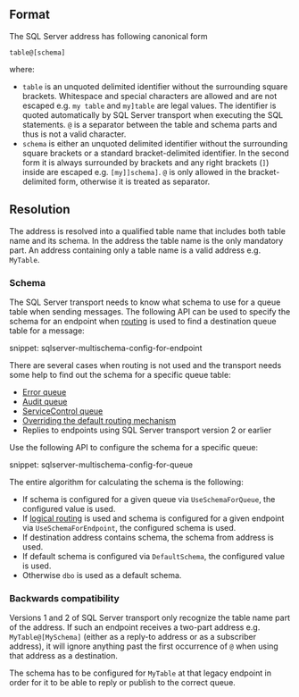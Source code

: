 ## Format

The SQL Server address has following canonical form

```
table@[schema]
```

where:

 * `table` is an unquoted delimited identifier without the surrounding square brackets. Whitespace and special characters are allowed and are not escaped e.g. `my table` and `my]table` are legal values. The identifier is quoted automatically by SQL Server transport when executing the SQL statements. `@` is a separator between the table and schema parts and thus is not a valid character.
 * `schema` is either an unquoted delimited identifier without the surrounding square brackets or a standard bracket-delimited identifier. In the second form it is always surrounded by brackets and any right brackets (`]`) inside are escaped e.g. `[my]]schema]`. `@` is only allowed in the bracket-delimited form, otherwise it is treated as separator.


## Resolution

The address is resolved into a qualified table name that includes both table name and its schema. In the address the table name is the only mandatory part. An address containing only a table name is a valid address e.g. `MyTable`.


### Schema

The SQL Server transport needs to know what schema to use for a queue table when sending messages. The following API can be used to specify the schema for an endpoint when [routing](/nservicebus/messaging/routing.md) is used to find a destination queue table for a message:

snippet: sqlserver-multischema-config-for-endpoint

There are several cases when routing is not used and the transport needs some help to find out the schema for a specific queue table:

  - [Error queue](/nservicebus/recoverability/configure-error-handling#configure-the-error-queue-address)
  - [Audit queue](/nservicebus/operations/auditing#configuring-auditing)
  - [ServiceControl queue](/servicecontrol/plugins/heartbeat#configuration-servicecontrol-queue)
  - [Overriding the default routing mechanism](/nservicebus/messaging/send-a-message#overriding-the-default-routing)
  - Replies to endpoints using SQL Server transport version 2 or earlier

Use the following API to configure the schema for a specific queue:

snippet: sqlserver-multischema-config-for-queue

The entire algorithm for calculating the schema is the following:

 * If schema is configured for a given queue via `UseSchemaForQueue`, the configured value is used.
 * If [logical routing](/nservicebus/messaging/routing.md#command-routing) is used and schema is configured for a given endpoint via `UseSchemaForEndpoint`, the configured schema is used.
 * If destination address contains schema, the schema from address is used.
 * If default schema is configured via `DefaultSchema`, the configured value is used.
 * Otherwise `dbo` is used as a default schema.


### Backwards compatibility

Versions 1 and 2 of SQL Server transport only recognize the table name part of the address. If such an endpoint receives a two-part address e.g. `MyTable@[MySchema]` (either as a reply-to address or as a subscriber address), it will ignore anything past the first occurrence of `@` when using that address as a destination.

The schema has to be configured for `MyTable` at that legacy endpoint in order for it to be able to reply or publish to the correct queue.
